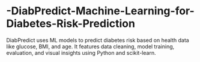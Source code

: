 # -DiabPredict-Machine-Learning-for-Diabetes-Risk-Prediction
DiabPredict uses ML models to predict diabetes risk based on health data like glucose, BMI, and age. It features data cleaning, model training, evaluation, and visual insights using Python and scikit-learn.
